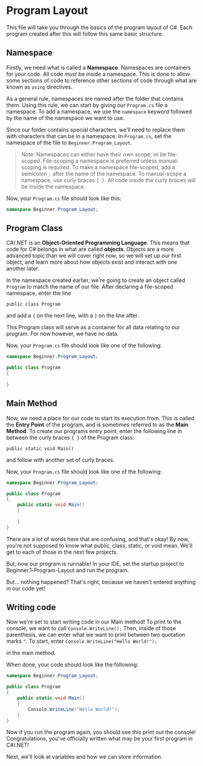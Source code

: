 # Program Layout
This file will take you through the basics of the program layout of C#.
Each program created after this will follow this same basic structure.

## Namespace
Firstly, we need what is called a **Namespace**.
Namespaces are containers for your code. All code *must* be inside a namespace.
This is done to allow some sections of code to reference other sections of code through what are known as 
`using` directives. 

As a general rule, namespaces are named after the folder that contains them. 
Using this rule, we can start by giving our `Program.cs` file a namespace.
To add a namespace, we use the `namespace` keyword followed by the name of the namespace we want to use.

Since our folder contains special characters, we'll need to replace them with characters that can be in a namespace.
In `Program.cs`, set the namespace of the file to `Beginner.Program_Layout`.

> Note: Namespaces can either have their own scope, or be file-scoped. 
> File-scoping a namespace is preferred unless manual-scoping is required.
> To make a namespace file-scoped, add a semicolon `;` after the name of the namespace.
> To manual-scope a namespace, use curly braces `{ }`. All code inside the curly braces will be inside the namespace.

Now, your `Program.cs` file should look like this:

```csharp
namespace Beginner.Program_Layout;
```

## Program Class
C#/.NET is an **Object-Oriented Programming Language**. This means that code for C# belongs in what are called **objects**.
Objects are a more advanced topic than we will cover right now, so we will set up our first object, 
and learn more about how objects exist and interact with one another later.

In the namespace created earlier, we're going to create an object called `Program` to match the name of our file.
After declaring a file-scoped namespace, enter the line 

`public class Program` 

and add a `{` on the next line, with a `}` on the line after.

This Program class will serve as a container for all data relating to our program. 
For now however, we have no data.

Now, your `Program.cs` file should look like one of the following:

```csharp
namespace Beginner.Program_Layout;

public class Program 
{
    
}
```

## Main Method
Now, we need a place for our code to start its execution from. This is called the **Entry Point** of the program,
and is sometimes referred to as the **Main Method**. 
To create our programs entry point, enter the following line in between the curly braces `{ }` of the Program class:

`public static void Main()` 

and follow with another set of curly braces.

Now, your `Program.cs` file should look like one of the following:

```csharp
namespace Beginner.Program_Layout;

public class Program 
{
    public static void Main() 
    {
        
    }
}
```

There are a lot of words here that are confusing, and that's okay! 
By now, you're not supposed to know what public, class, static, or void mean. 
We'll get to each of those in the next few projects.

But, now our program is runnable! In your IDE, set the startup project to Beginner.1-Program-Layout and run the program.

But... nothing happened? That's right, because we haven't entered anything in our code yet!

## Writing code
Now we're set to start writing code in our Main method! To print to the console, we want to call 
`Console.WriteLine();`
Then, inside of those parenthesis, we can enter what we want to print between two quotation marks `"`.
To start, enter `Console.WriteLine("Hello World!");`

in the main method.

When done, your code should look like the following:

```csharp
namespace Beginner.Program_Layout;

public class Program 
{
    public static void Main() 
    {
        Console.WriteLine("Hello World!");
    }
}
```

Now if you run the program again, you should see this print out the console! 
Congratulations, you've officially written what may be your first program in C#/.NET!

Next, we'll look at variables and how we can store information. 